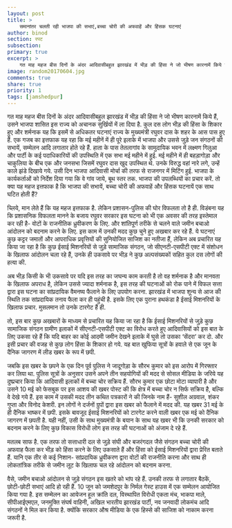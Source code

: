 ```yaml
---
layout: post
title: >
    समानांतर चलती रही भाजपा की सभाएं,बच्चा चोरी की अफवाहें और हिंसक घटनाएं
author: binod
section: रपट
subsection:
primary: true
excerpt: >
    गत माह महज बीस दिनों के अंदर आदिवासीबहुल झारखंड में भीड़ की हिंसा ने जो भीषण कारनामें किये हैं, उसने भाजपा शासित इस राज्य को अचानक सुर्खियों में ला दिया है. कुल दस लोग भीड़ की हिंसा के शिकार हुए और शर्मनाक यह कि इसमें से अधिकतर घटनाएं राज्य के मुख्यमंत्री रघुवर दास के शहर के आस पास हुए हैं.
image: random20170604.jpg
comments: true
share: true
priority: 1
tags: [jamshedpur]
---
```


गत माह महज बीस दिनों के अंदर आदिवासीबहुल झारखंड में भीड़ की हिंसा ने जो भीषण कारनामें किये हैं, उसने भाजपा शासित इस राज्य को अचानक सुर्खियों में ला दिया है. कुल दस लोग भीड़ की हिंसा के शिकार हुए और शर्मनाक यह कि इसमें से अधिकतर घटनाएं राज्य के मुख्यमंत्री रघुवर दास के शहर के आस पास हुए हैं. एक गजब का इत्तफाक यह रहा कि मई महीनें में ही पूरे इलाके में भाजपा और उससे जुड़े जन संगठनों की सभायें, सम्मेलन आदि लगातार होते रहे हैं. हाता के पास तेतलागांव के सामुदायिक भवन में लक्ष्मण गिलुआ और पार्टी के कई पदाधिकारियों की उपस्थिति में एक सभा मई महीने में हुई. मई महीने में ही बहड़ागोड़ा और चाकुलिया के बीच एक और जनसभा जिसमें रघुवर दास खुद उपस्थित थे. उनके विरुद्ध वहां नारे लगे, उन्हें काले झंडे दिखाये गये. उसी दिन भाजपा आदिवासी मोर्चा की तरफ से राजनगर में मिटिंग हुई. भाजपा के कार्यकर्ताओं को निर्देश दिया गया कि वे गांव जाये, बूथ स्तर तक. भाजपा की उपलब्धियों का प्रचार करें. तो क्या यह महज इत्तफाक है कि भाजपा की सभायें, बच्चा चोरी की अफवाहें और हिंसक घटनायें एक साथ घटित होती हैं?

च्लिये, मान लेते हैं कि यह महज इत्तफाक है. लेकिन प्रशासन-पुलिस की घोर विफलता तो है ही. विडंबना यह कि प्रशासनिक विफलता मानने के बजाय रघुवर सरकार इस घटना को भी एक अवसर की तरह इस्तेमाल कर रही है- वोटों के राजनीतिक ध्रुवीकरण के लिए. और शांतिपूर्ण तरीके से चलने वाले जमीन बचाओ आंदोलन को बदनाम करने के लिए. इस काम में उनकी मदद कुछ चुने हुए अखबार कर रहे हैं. ये घटनाएं कुछ कट्टर जमातों और आपराधिक प्रवृत्तियों की सुनियोजित साजिश का नतीजा हैं, लेकिन अब प्रचारित यह किया जा रहा है कि कुछ ईसाई मिशनरियों से जुड़े सामाजिक संगठन, जो सीएनटी-एसपीटी एक्ट में संशोधन के खिलाफ आंदोलन चला रहे हैं, उनके ही उकसावे पर भीड़ ने कुछ अल्पसंख्यकों सहित कुल दस लोगों की हत्या की.

अब भीड़ किसी के भी उकसावे पर यदि इस तरह का जघन्य काम करती है तो वह शर्मनाक है और मानवता के खिलाफ अपराध है, लेकिन उससे ज्यादा शर्मनाक है, इस तरह की घटनाओं को रोक पाने में विफल सत्ता द्वारा इस घटना का सांप्रदायिक वैमनष्य फैलाने के लिए उपयोग करना. झारखंड में भाजपा शून्य से आज की स्थिति तक सांप्रदायिक तनाव फैला कर ही पहुंची है. इसके लिए एक पुराना हथकंडा है ईसाई मिशनरियों के खिलाफ प्रचार. मुसलमान तो उनके टारगेट हैं ही.

तो, इस बार कुछ अखबारों के माध्यम से प्रचारित यह किया जा रहा है कि ईसाई मिशनरियों से जुड़े कुछ सामाजिक संगठन ग्रामीण इलाकों में सीएनटी-एसपीटी एक्ट का विरोध करते हुए आदिवासियों को इस बात के लिए उकसा रहे हैं कि यदि बाहर का कोई आदमी जमीन देखने इलाके में घुसे तो उसका ‘सेंदरा’ कर दो. और इसी प्रचार की वजह से कुछ लोग हिंसा के शिकार हो गये. यह बात खुफिया सूत्रों के हवाले से एक जून के दैनिक जागरण में लीड खबर के रूप में छपी.

जबकि इस खबर के छपने के एक दिन पूर्व पुलिस ने जादूगोड़ा के सौरभ कुमार को इस आरोप में गिरफ्तार कर लिया था. पुलिस सूत्रों के अनुसार उसने अपने तीन सहयोगियों की मदद से सोसल मीडिया के जरिये यह दुष्प्रचार किया कि आदिवासी इलाकों में बच्चा चोर सक्रिय हैं. सौरभ कुमार एक छोटा मोटा व्यापारी है और उसने 10 मई को फेसबुक पर इस आशय की खबर पोस्ट की कि क्षेत्र में बच्चा चोर न सिर्फ सक्रिय है, बल्कि वे देखे गये हैं. इस काम में उसकी मदद तीन कथित पत्रकारों ने की जिनके नाम हैं- सुशील अग्रवाल, शंकर गुप्ता और विनोद केशरी. इन लोगों ने दर्जनों ग्रुपों द्वारा इस खबर को फैलाने में मदद की. यह खबर 31 मई के ही दैनिक भाष्कर में छपी. इसके बावजूद ईसाई मिशनरियों को टारगेट करने वाली खबर एक मई को दैनिक जागरण में छपती है. यही नहीं, उसी के साथ मुख्यमंत्री के बयान के साथ यह खबर भी कि उनकी सरकार को बदनाम करने के लिए कुछ विकास विरोधी लोग इस तरह की घटनाओं को अंजाम दे रहे हैं.

मतलब साफ है. एक तरफ तो सत्ताधारी दल से जुड़े संघी और बजरंगदल जैसे संगठन बच्चा चोरी की अफवाह फैला कर भीड़ को हिंसा करने के लिए उकसाते हैं और हिंसा को ईसाई मिशनरियों द्वारा प्रेरित बताते हैं. यानि एक तीर से कई निशान- सांप्रदायिक ध्रुवीकरण द्वारा वोटों की राजनीति करना और साथ ही लोकतांत्रिक तरीके से जमीन लूट के खिलाफ चल रहे आंदोलन को बदनाम करना.

वैसे, जमीन बचाओ आंदोलन से जुड़े संगठन इस खतरे को भांप रहे हैं. उनकी तरफ से लगातार बैठकें, छोटी-छोटी सभाएं आदि हो रही हैं. 10 जून को जमशेदपुर के निर्मल गेस्ट हाउस में एक सम्मेलन आयोजित किया गया है. इस सम्मेलन का आयेजन हूल क्रांति दल, विस्थापित विरोधी एकता मंच, भाकपा माले, सीपीआईएमएल, जनमुक्ति संघर्ष वाहिनी, अखिल भारतीय झारखंड पार्टी, नव जनवादी लोकमंच आदि संगठनों ने मिल कर किया है. क्योंकि सरकार औश्र मीडिया के एक हिस्से की साजिश को नाकाम करना जरूरी है.